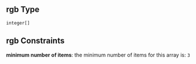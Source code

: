 ## rgb Type

`integer[]`

## rgb Constraints

**minimum number of items**: the minimum number of items for this array is: `3`
